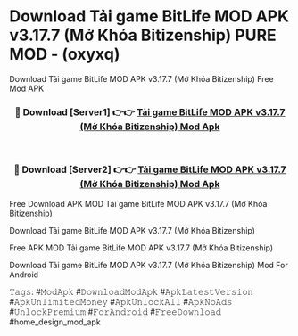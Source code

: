# Download Tải game BitLife MOD APK v3.17.7 (Mở Khóa Bitizenship) PURE MOD - (oxyxq)
Download Tải game BitLife MOD APK v3.17.7 (Mở Khóa Bitizenship) Free Mod APK

<div align="center">
<h3>🔴 Download [Server1] 👉👉 <a href="https://apk-comot.site?title=Tải_game_BitLife_MOD_APK_v3.17.7_(Mở_Khóa_Bitizenship)">Tải game BitLife MOD APK v3.17.7 (Mở Khóa Bitizenship) Mod Apk</a></h3><br>

<h3>🔴 Download [Server2] 👉👉 <a href="https://apk-comot.site?title=Tải_game_BitLife_MOD_APK_v3.17.7_(Mở_Khóa_Bitizenship)">Tải game BitLife MOD APK v3.17.7 (Mở Khóa Bitizenship) Mod Apk</a></h3>
</div>


Free Download APK MOD Tải game BitLife MOD APK v3.17.7 (Mở Khóa Bitizenship)

Download Tải game BitLife MOD APK v3.17.7 (Mở Khóa Bitizenship) 

Free APK MOD Tải game BitLife MOD APK v3.17.7 (Mở Khóa Bitizenship) 

Download Tải game BitLife MOD APK v3.17.7 (Mở Khóa Bitizenship) Mod For Android

𝚃𝚊𝚐𝚜: #𝙼𝚘𝚍𝙰𝚙𝚔 #𝙳𝚘𝚠𝚗𝚕𝚘𝚊𝚍𝙼𝚘𝚍𝙰𝚙𝚔 #𝙰𝚙𝚔𝙻𝚊𝚝𝚎𝚜𝚝𝚅𝚎𝚛𝚜𝚒𝚘𝚗 #𝙰𝚙𝚔𝚄𝚗𝚕𝚒𝚖𝚒𝚝𝚎𝚍𝙼𝚘𝚗𝚎𝚢 #𝙰𝚙𝚔𝚄𝚗𝚕𝚘𝚌𝚔𝙰𝚕𝚕 #𝙰𝚙𝚔𝙽𝚘𝙰𝚍𝚜 #𝚄𝚗𝚕𝚘𝚌𝚔𝙿𝚛𝚎𝚖𝚒𝚞𝚖 #𝙵𝚘𝚛𝙰𝚗𝚍𝚛𝚘𝚒𝚍 #𝙵𝚛𝚎𝚎𝙳𝚘𝚠𝚗𝚕𝚘𝚊𝚍 #home_design_mod_apk